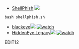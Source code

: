 - [ShellPhish](https://github.com/Kushagrasaxena-13/ShellPhish) [![](https://raw.githubusercontent.com/hhhrrrttt222111/Ethical-Hacking-Tools/master/0/github.png?token=AKLVDP4M2RTUFTJVE5QLRV26WYYCE)](https://github.com/Kushagrasaxena-13/ShellPhish)
```
bash shellphish.sh
```
- [blackeye](https://github.com/An0nUD4Y/blackeye)[![](https://raw.githubusercontent.com/hhhrrrttt222111/Ethical-Hacking-Tools/master/0/github.png?token=AKLVDP4M2RTUFTJVE5QLRV26WYYCE)](https://github.com/An0nUD4Y/blackeye) [![watch](https://raw.githubusercontent.com/hhhrrrttt222111/Ethical-Hacking-Tools/master/0/yt.png?token=AKLVDPZPTF4VDCZFD3CFVAK6WVY3S)](https://youtu.be/u9dBGWVwMMA)
- [HiddenEye Legacy](https://github.com/DarkSecDevelopers/HiddenEye-Legacy)[![](https://raw.githubusercontent.com/hhhrrrttt222111/Ethical-Hacking-Tools/master/0/github.png?token=AKLVDP4M2RTUFTJVE5QLRV26WYYCE)](https://github.com/DarkSecDevelopers/HiddenEye-Legacy) [![watch](https://raw.githubusercontent.com/hhhrrrttt222111/Ethical-Hacking-Tools/master/0/yt.png?token=AKLVDPZPTF4VDCZFD3CFVAK6WVY3S)](https://youtu.be/kNyIrsvuv2s)


EDIT12